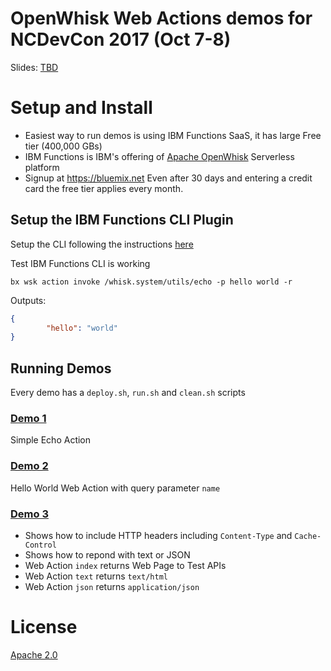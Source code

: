 # OpenWhisk Web Actions demos for NCDevCon 2017 (Oct 7-8)

Slides: [TBD]()

# Setup and Install
- Easiest way to run demos is using IBM Functions SaaS, it has large Free tier (400,000 GBs)
- IBM Functions is IBM's offering of [Apache OpenWhisk](openwhisk.org) Serverless platform
- Signup at https://bluemix.net
Even after 30 days and entering a credit card the free tier applies every month.

## Setup the IBM Functions CLI Plugin
Setup the CLI following the instructions [here](https://console.bluemix.net/openwhisk/learn/cli)

Test IBM Functions CLI is working
```
bx wsk action invoke /whisk.system/utils/echo -p hello world -r
```
Outputs:
```json
{
        "hello": "world"
}
```

## Running Demos
Every demo has a `deploy.sh`, `run.sh` and `clean.sh` scripts

### [Demo 1](./demo1)
Simple Echo Action

### [Demo 2](./demo2)
Hello World Web Action with query parameter `name`

### [Demo 3](./demo3)
- Shows how to include HTTP headers including `Content-Type` and `Cache-Control`
- Shows how to repond with text or JSON
- Web Action `index` returns Web Page to Test APIs
- Web Action `text`  returns `text/html`
- Web Action `json`  returns `application/json`

# License
[Apache 2.0](LICENSE.txt)